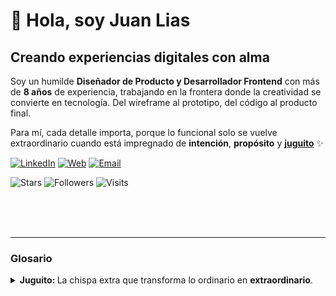 # 👋 Hola, soy Juan Lias

## Creando experiencias digitales con alma

Soy un humilde **Diseñador de Producto y Desarrollador Frontend** con más de **8 años** de experiencia, trabajando en la frontera donde la creatividad se convierte en tecnología. Del wireframe al prototipo, del código al producto final. 

Para mí, cada detalle importa, porque lo funcional solo se vuelve extraordinario cuando está impregnado de **intención**, **propósito** y **[juguito](#glosario)** ✨  

[![LinkedIn](https://img.shields.io/badge/LinkedIn-Juan%20Lias-0A66C2?style=flat&logo=linkedin&logoColor=white)](https://linkedin.com/in/juanlias)
[![Web](https://img.shields.io/badge/Web-juanlias.com-111827?style=flat&logo=firefoxbrowser&logoColor=white)](https://juanlias.com)
[![Email](https://img.shields.io/badge/Email-contact%40juanlias.com-D14836?style=flat&logo=gmail&logoColor=white)](mailto:contact@juanlias.com)

<p style="margin-top: 8px;">
  <img alt="Stars" src="https://img.shields.io/github/stars/juanlias?style=social">
  <img alt="Followers" src="https://img.shields.io/github/followers/juanlias?style=social">
  <img alt="Visits" src="https://komarev.com/ghpvc/?username=juanlias&label=Visitas&color=0e75b6&style=flat">
</p>

<br>
<br>
<br>

---

### Glosario

<details id="glosario">
  <summary><strong>Juguito: </strong> La chispa extra que transforma lo ordinario en <strong>extraordinario</strong>.</summary>

**Qué es:** esfuerzo, detalle y cariño puestos en cada decisión/acción.  
Nació en 2017 como broma y hoy es mi filosofía: cuando sientes que le falta ese "algo", es porque le falta **juguito**.

**Cómo lo aplico:**
- Decisiones de diseño que priorizan la experiencia.  
- Microinteracciones que aportan vida.  
- Textos que comunican intención.  
- Soluciones que conectan más allá del requerimiento.

**Qué NO es:** perfeccionismo tóxico, “diseño bonito” sin propósito, ni exagerar por impresionar.

<sub><em>Que nunca le falte el <strong>EXTRA</strong> a lo ordinario</em></sub>
</details>
